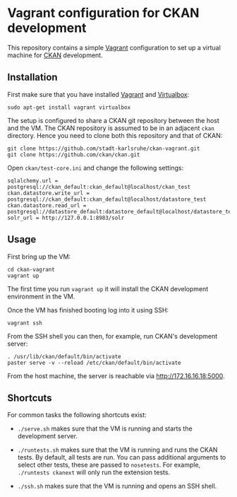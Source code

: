# Vagrant configuration for CKAN development

This repository contains a simple [Vagrant][vagrant] configuration to set up a
virtual machine for [CKAN][ckan] development.


## Installation

First make sure that you have installed [Vagrant][vagrant] and
[Virtualbox][virtualbox]:

    sudo apt-get install vagrant virtualbox

The setup is configured to share a CKAN git repository between the host and the
VM. The CKAN repository is assumed to be in an adjacent `ckan` directory. Hence
you need to clone both this repository and that of CKAN:

    git clone https://github.com/stadt-karlsruhe/ckan-vagrant.git
    git clone https://github.com/ckan/ckan.git

Open `ckan/test-core.ini` and change the following settings:

    sqlalchemy.url = postgresql://ckan_default:ckan_default@localhost/ckan_test
    ckan.datastore.write_url = postgresql://ckan_default:ckan_default@localhost/datastore_test
    ckan.datastore.read_url = postgresql://datastore_default:datastore_default@localhost/datastore_test
    solr_url = http://127.0.0.1:8983/solr


## Usage

First bring up the VM:

    cd ckan-vagrant
    vagrant up

The first time you run `vagrant up` it will install the CKAN development
environment in the VM.

Once the VM has finished booting log into it using SSH:

    vagrant ssh

From the SSH shell you can then, for example, run CKAN's development server:

    . /usr/lib/ckan/default/bin/activate
    paster serve -v --reload /etc/ckan/default/bin/activate

From the host machine, the server is reachable via http://172.16.16.18:5000.


## Shortcuts

For common tasks the following shortcuts exist:

- `./serve.sh` makes sure that the VM is running and starts the development
  server.

- `./runtests.sh` makes sure that the VM is running and runs the CKAN tests.
  By default, all tests are run. You can pass additional arguments to select
  other tests, these are passed to `nosetests`. For example, `./runtests
  ckanext` will only run the extension tests.

- `./ssh.sh` makes sure that the VM is running and opens an SSH shell.


[vagrant]: https://www.vagrantup.com/
[ckan]: https://github.com/ckan/ckan
[virtualbox]: https://www.virtualbox.org/

